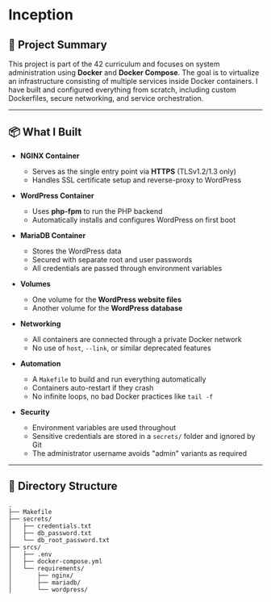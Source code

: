 # Inception

## 🚀 Project Summary

This project is part of the 42 curriculum and focuses on system administration using **Docker** and **Docker Compose**. The goal is to virtualize an infrastructure consisting of multiple services inside Docker containers. I have built and configured everything from scratch, including custom Dockerfiles, secure networking, and service orchestration.

---

## 📦 What I Built

- **NGINX Container**
  - Serves as the single entry point via **HTTPS** (TLSv1.2/1.3 only)
  - Handles SSL certificate setup and reverse-proxy to WordPress

- **WordPress Container**
  - Uses **php-fpm** to run the PHP backend
  - Automatically installs and configures WordPress on first boot

- **MariaDB Container**
  - Stores the WordPress data
  - Secured with separate root and user passwords
  - All credentials are passed through environment variables

- **Volumes**
  - One volume for the **WordPress website files**
  - Another volume for the **WordPress database**

- **Networking**
  - All containers are connected through a private Docker network
  - No use of `host`, `--link`, or similar deprecated features

- **Automation**
  - A `Makefile` to build and run everything automatically
  - Containers auto-restart if they crash
  - No infinite loops, no bad Docker practices like `tail -f`

- **Security**
  - Environment variables are used throughout
  - Sensitive credentials are stored in a `secrets/` folder and ignored by Git
  - The administrator username avoids "admin" variants as required

---

## 🧾 Directory Structure

```shell
.
├── Makefile
├── secrets/
│   ├── credentials.txt
│   ├── db_password.txt
│   └── db_root_password.txt
├── srcs/
│   ├── .env
│   ├── docker-compose.yml
│   └── requirements/
│       ├── nginx/
│       ├── mariadb/
│       └── wordpress/
